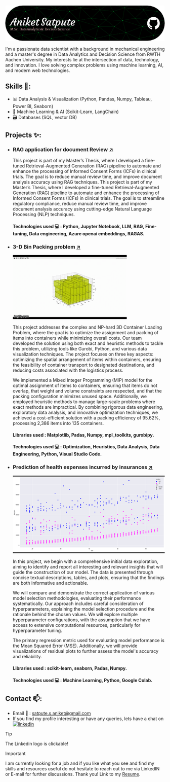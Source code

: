 ![](https://github.com/Satpute-Aniket/Satpute-Aniket/blob/main/github-header-image.png)

I'm a passionate data scientist with a background in mechanical engineering and a master's degree in Data Analytics and Decision Science from RWTH Aachen University. My interests lie at the intersection of data, technology, and innovation. I love solving complex problems using machine learning, AI, and modern web technologies.

## Skills 🧰: 
- 📊 Data Analysis & Visualization (Python, Pandas, Numpy, Tableau, Power BI, Seaborn)
- 🧠 Machine Learning & AI (Scikit-Learn, LangChain)
- 🗃️ Databases (SQL, vector DB) 

## Projects ✨:
- ### RAG application for document Review [↗️](https://github.com/Satpute-Aniket/Thesis)

  This project is part of my Master’s Thesis, where I developed a fine-tuned Retrieval-Augmented Generation (RAG) pipeline to automate and enhance the processing of Informed Consent Forms (ICFs) in clinical trials. The goal is to reduce manual review time, and improve document analysis accuracy using RAG techniques. This project is part of my Master’s Thesis, where I developed a fine-tuned Retrieval-Augmented Generation (RAG) pipeline to automate and enhance the processing of Informed Consent Forms (ICFs) in clinical trials. The goal is to streamline regulatory compliance, reduce manual review time, and improve document analysis accuracy using cutting-edge Natural Language Processing (NLP) techniques.

  #### Technologies used 💻 : Python, Jupyter Notebook, LLM, RAG, Fine-tuning, Data engineering, Azure openai embeddings, RAGAS.
  
- ### 3-D Bin Packing problem [↗️](https://github.com/Satpute-Aniket/3DPacking)

  ![](https://github.com/Satpute-Aniket/Satpute-Aniket/blob/main/90uxmh.gif)

  This project addresses the complex and NP-hard 3D Container Loading Problem, where the goal is to optimize the assignment and packing of items into containers while minimizing overall costs. Our team developed the solution using both exact and heuristic methods to tackle this problem, utilizing tools like Gurobi, Python, and various data visualization techniques. The project focuses on three key aspects: optimizing the spatial arrangement of items within containers, ensuring the feasibility of container transport to designated destinations, and reducing costs associated with the logistics process.

  We implemented a Mixed Integer Programming (MIP) model for the optimal assignment of items to containers, ensuring that items do not overlap, that weight and volume constraints are respected, and that the packing configuration minimizes unused space. Additionally, we employed heuristic methods to manage large-scale problems where exact methods are impractical. By combining rigorous data engineering, exploratory data analysis, and innovative optimization techniques, we achieved a cost-efficient solution with a packing efficiency of 95.62%, processing 2,386 items into 135 containers.

  #### Libraries used : Matplotlib, Padas, Numpy, mpl_toolkits, gurobipy.
  #### Technologies used 💻 : Optimization, Heuristics, Data Analysis, Data Engineering, Python, Visual Studio Code.

- ### Prediction of health expenses incurred by insurances [↗️](https://github.com/Satpute-Aniket/Health-insurance-prediction)

  ![](https://github.com/Satpute-Aniket/Satpute-Aniket/blob/main/ezgif.com-animated-gif-maker.gif)

  In this project, we begin with a comprehensive initial data exploration, aiming to identify and report all interesting and relevant insights that will guide the construction of our model. The data is presented through concise textual descriptions, tables, and plots, ensuring that the findings are both informative and actionable.

  We will compare and demonstrate the correct application of various model selection methodologies, evaluating their performance systematically. Our approach includes careful consideration of hyperparameters, explaining the model selection procedure and the rationale behind the chosen values. We will explore multiple hyperparameter configurations, with the assumption that we have access to extensive computational resources, particularly for hyperparameter tuning.

  The primary regression metric used for evaluating model performance is the Mean Squared Error (MSE). Additionally, we will provide visualizations of residual plots to further assess the model's accuracy and reliability.

  #### Libraries used : scikit-learn, seaborn, Padas, Numpy.
  #### Technologies used 💻 : Machine Learning, Python, Google Colab.
  
## Contact 📫:
- Email :email: : satpute.s.aniket@gmail.com
- If you find my profile interesting or have any queries, lets have a chat on [<img src='https://cdn.jsdelivr.net/npm/simple-icons@3.0.1/icons/linkedin.svg' alt='linkedin' height='20'>](https://www.linkedin.com/in/aniketsatpute174/)
>[!Tip]
>The Linkedin logo is clickable!
    
>[!IMPORTANT]
>I am currently looking for a job and if you like what you see and find my skills and resources useful do not hesitate to reach out to me via LinkedIN or E-mail for further discussions.
>Thank you!
>  Link to my [Resume](https://github.com/Satpute-Aniket/Satpute-Aniket/blob/main/Aniket_CV.pdf). 
